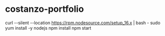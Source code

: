 # costanzo-portfolio
 
curl --silent --location https://rpm.nodesource.com/setup_16.x | bash -
sudo yum install -y nodejs
npm install
npm start
